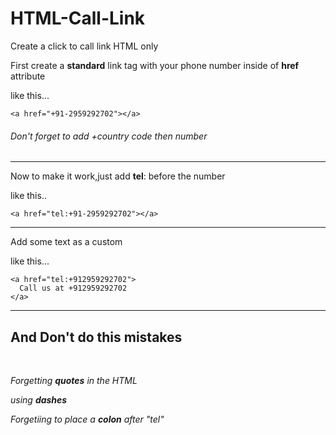 # HTML-Call-Link
Create a click to call link HTML only

First create a **standard** link tag with your phone number inside of **href** attribute

like this...

```
<a href="+91-2959292702"></a>
```
###### *Don't forget to add +country code then number*

----

Now to make it work,just add **tel**: before the number

like this..

```
<a href="tel:+91-2959292702"></a>
```
----
Add some text as a custom 

like this...

```
<a href="tel:+912959292702">
  Call us at +912959292702
</a>
```

----

## And Don't do this mistakes

<br>

*Forgetting **quotes** in the HTML*

*using **dashes***

*Forgetiing to place a **colon** after "tel"*
